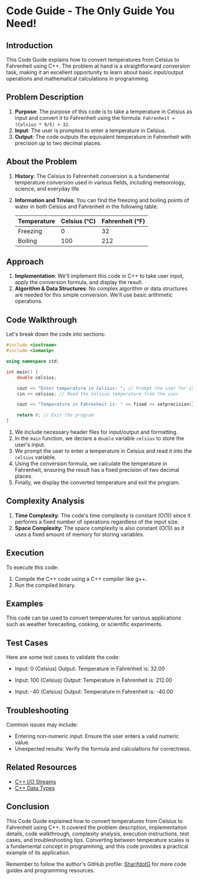# Code Guide - The Only Guide You Need!

## Introduction
This Code Guide explains how to convert temperatures from Celsius to Fahrenheit using C++. The problem at hand is a straightforward conversion task, making it an excellent opportunity to learn about basic input/output operations and mathematical calculations in programming.

## Problem Description
1. **Purpose**: The purpose of this code is to take a temperature in Celsius as input and convert it to Fahrenheit using the formula: `Fahrenheit = (Celsius * 9/5) + 32`.
2. **Input**: The user is prompted to enter a temperature in Celsius.
3. **Output**: The code outputs the equivalent temperature in Fahrenheit with precision up to two decimal places.

## About the Problem
1. **History**: The Celsius to Fahrenheit conversion is a fundamental temperature conversion used in various fields, including meteorology, science, and everyday life.
2. **Information and Trivias**: You can find the freezing and boiling points of water in both Celsius and Fahrenheit in the following table:

   | Temperature  | Celsius (°C) | Fahrenheit (°F) |
   |--------------|--------------|------------------|
   | Freezing     | 0            | 32               |
   | Boiling      | 100          | 212              |

## Approach
1. **Implementation**: We'll implement this code in C++ to take user input, apply the conversion formula, and display the result.
2. **Algorithm & Data Structures**: No complex algorithm or data structures are needed for this simple conversion. We'll use basic arithmetic operations.

## Code Walkthrough
Let's break down the code into sections:

```cpp
#include <iostream>
#include <iomanip>

using namespace std;

int main() {
    double celsius;

    cout << "Enter temperature in Celsius: "; // Prompt the user for input
    cin >> celsius; // Read the Celsius temperature from the user

    cout << "Temperature in Fahrenheit is: " << fixed << setprecision(2) << (celsius * 9 / 5) + 32 << endl; // Convert and print the result

    return 0; // Exit the program
}
```

1. We include necessary header files for input/output and formatting.
2. In the `main` function, we declare a `double` variable `celsius` to store the user's input.
3. We prompt the user to enter a temperature in Celsius and read it into the `celsius` variable.
4. Using the conversion formula, we calculate the temperature in Fahrenheit, ensuring the result has a fixed precision of two decimal places.
5. Finally, we display the converted temperature and exit the program.

## Complexity Analysis
1. **Time Complexity**: The code's time complexity is constant (O(1)) since it performs a fixed number of operations regardless of the input size.
2. **Space Complexity**: The space complexity is also constant (O(1)) as it uses a fixed amount of memory for storing variables.

## Execution
To execute this code:
1. Compile the C++ code using a C++ compiler like g++.
2. Run the compiled binary.

## Examples
This code can be used to convert temperatures for various applications such as weather forecasting, cooking, or scientific experiments.

## Test Cases
Here are some test cases to validate the code:

- Input: 0 (Celsius)
  Output: Temperature in Fahrenheit is: 32.00

- Input: 100 (Celsius)
  Output: Temperature in Fahrenheit is: 212.00

- Input: -40 (Celsius)
  Output: Temperature in Fahrenheit is: -40.00

## Troubleshooting
Common issues may include:
- Entering non-numeric input: Ensure the user enters a valid numeric value.
- Unexpected results: Verify the formula and calculations for correctness.

## Related Resources
- [C++ I/O Streams](https://www.cplusplus.com/doc/tutorial/basic_io/)
- [C++ Data Types](https://www.cplusplus.com/doc/tutorial/variables/)

## Conclusion
This Code Guide explained how to convert temperatures from Celsius to Fahrenheit using C++. It covered the problem description, implementation details, code walkthrough, complexity analysis, execution instructions, test cases, and troubleshooting tips. Converting between temperature scales is a fundamental concept in programming, and this code provides a practical example of its application.

Remember to follow the author's GitHub profile: [SharifdotG](https://github.com/SharifdotG) for more code guides and programming resources.